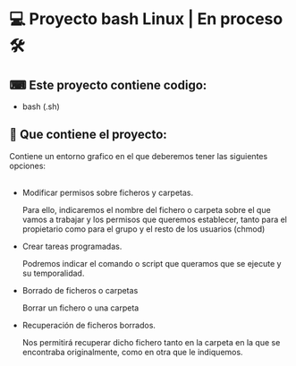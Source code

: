 <h1>💻 Proyecto bash Linux  |   En proceso 🛠 </h1>

<h2>⌨ Este proyecto contiene codigo:</h2>
<ul>
  <li>bash (.sh)</li>
</ul>
<h2>📂 Que contiene el proyecto:</h2>
Contiene un entorno grafico en el que deberemos tener las siguientes opciones:
<br>
<br>
<ul>
  <li>Modificar permisos sobre ficheros y carpetas.</li>
  <p>Para ello, indicaremos el nombre del fichero o carpeta sobre el que vamos a trabajar y los permisos que queremos establecer, tanto para el propietario   como para el grupo y el resto de los usuarios (chmod)</p>
  <li>Crear tareas programadas.</li>
  <p>Podremos indicar el comando o script que queramos que se ejecute y su temporalidad.</p>
  <li>Borrado de ficheros o carpetas</li>
  <p>Borrar un fichero o una carpeta</p>
  <li>Recuperación de ficheros borrados.</li>
  <p>Nos permitirá recuperar dicho fichero tanto en la carpeta en la que se encontraba originalmente, como en otra que le indiquemos.</p>
      </ul>

